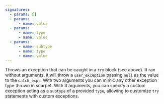 ```yaml
---
signatures:
  - params: []
  - params:
      - name: value
  - params:
      - name: type
      - name: value
  - params:
      - name: subtype
      - name: type
      - name: value
---
```


Throws an exception that can be caught in a `try` block (see above). If ran without arguments, it will throw a `user_exception`
passing `null` as the value to the `catch_expr`. With two arguments you can mimic any other exception type thrown in scarpet.
With 3 arguments, you can specify a custom exception acting as a `subtype` of a provided `type`, allowing to customize `try`
statements with custom exceptions.
